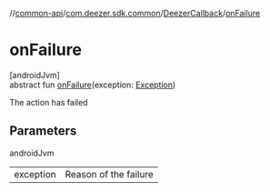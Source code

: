 //[common-api](../../../index.md)/[com.deezer.sdk.common](../index.md)/[DeezerCallback](index.md)/[onFailure](on-failure.md)

# onFailure

[androidJvm]\
abstract fun [onFailure](on-failure.md)(exception: [Exception](https://kotlinlang.org/api/latest/jvm/stdlib/kotlin/-exception/index.html))

The action has failed

## Parameters

androidJvm

| | |
|---|---|
| exception | Reason of the failure |
